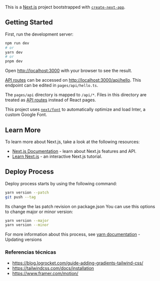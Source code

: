 This is a [Next.js](https://nextjs.org/) project bootstrapped with [`create-next-app`](https://github.com/vercel/next.js/tree/canary/packages/create-next-app).

## Getting Started

First, run the development server:

```bash
npm run dev
# or
yarn dev
# or
pnpm dev
```

Open [http://localhost:3000](http://localhost:3000) with your browser to see the result.

[API routes](https://nextjs.org/docs/api-routes/introduction) can be accessed on [http://localhost:3000/api/hello](http://localhost:3000/api/hello). This endpoint can be edited in `pages/api/hello.ts`.

The `pages/api` directory is mapped to `/api/*`. Files in this directory are treated as [API routes](https://nextjs.org/docs/api-routes/introduction) instead of React pages.

This project uses [`next/font`](https://nextjs.org/docs/basic-features/font-optimization) to automatically optimize and load Inter, a custom Google Font.

## Learn More

To learn more about Next.js, take a look at the following resources:

- [Next.js Documentation](https://nextjs.org/docs) - learn about Next.js features and API.
- [Learn Next.js](https://nextjs.org/learn) - an interactive Next.js tutorial.

## Deploy Process

Deploy process starts by using the following command:

```bash
yarn version --patch
git push --tag
```

Its change the las patch revision on package.json
You can use this options to change major or minor version:

```bash
yarn version --major
yarn version --minor
```

For more information about this process, see [yarn documentation](https://classic.yarnpkg.com/lang/en/docs/cli/version/) - Updating versions

### Referencias técnicas

- https://blog.logrocket.com/guide-adding-gradients-tailwind-css/
- https://tailwindcss.com/docs/installation
- https://www.framer.com/motion/
